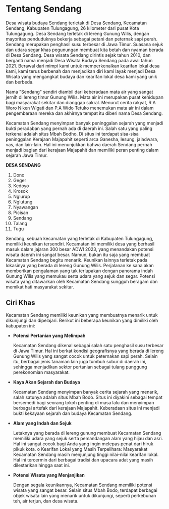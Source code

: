 # Tentang Sendang

Desa wisata budaya Sendang terletak di Desa Sendang, Kecamatan Sendang, Kabupaten Tulungagung, 26 kilometer dari pusat Kota Tulungagung. Desa Sendang terletak di lereng Gunung Wilis, dengan mayoritas penduduknya bekerja sebagai petani dan peternak sapi perah. Sendang merupakan penghasil susu terbesar di Jawa Timur. Suasana sejuk dan udara segar khas pegunungan membuat kita betah dan nyaman berada di Desa Sendang. Desa wisata Sendang dirintis sejak tahun 2010, dan berganti nama menjadi Desa Wisata Budaya Sendang pada awal tahun 2021. Berawal dari mimpi kami untuk memperkenalkan kearifan lokal desa kami, kami terus berbenah dan menjadikan diri kami layak menjadi Desa Wisata yang mengangkat budaya dan kearifan lokal desa kami yang unik dan berbeda.

Nama "Sendang" sendiri diambil dari keberadaan mata air yang sangat jernih di lereng timur Gunung Wilis. Mata air ini merupakan pusat kehidupan bagi masyarakat sekitar dan dianggap sakral. Menurut cerita rakyat, R.A Woro Niken Wigati dan P.A Wido Tetuko menemukan mata air ini dalam pengembaraan mereka dan akhirnya tempat itu diberi nama Desa Sendang.

Kecamatan Sendang menyimpan banyak peninggalan sejarah yang menjadi bukti peradaban yang pernah ada di daerah ini. Salah satu yang paling terkenal adalah situs Mbah Bodho. Di situs ini terdapat sisa-sisa peninggalan Kerajaan Majapahit seperti arca Ganesha, lesung, jaladwara, vas, dan lain-lain. Hal ini menunjukkan bahwa daerah Sendang pernah menjadi bagian dari kerajaan Majapahit dan memiliki peran penting dalam sejarah Jawa Timur.

**DESA SENDANG**

1. Dono
2. Geger
3. Kedoyo
4. Krosok
5. Nglurup
6. Nglutung
7. Nyawangan
8. Picisan
9. Sendang
10. Talang
11. Tugu

Sendang, sebuah kecamatan yang terletak di Kabupaten Tulungagung, memiliki keunikan tersendiri. Kecamatan ini memiliki desa yang berhasil masuk dalam jajaran 300 besar ADWI 2023, yang menandakan potensi wisata daerah ini sangat besar. Namun, bukan itu saja yang membuat Kecamatan Sendang begitu menarik. Keunikan lainnya terletak pada lokasinya yang berada di lereng Gunung Wilis. Perjalanan ke sana akan memberikan pengalaman yang tak terlupakan dengan panorama indah Gunung Wilis yang memukau serta udara yang sejuk dan segar. Potensi wisata yang ditawarkan oleh Kecamatan Sendang sungguh beragam dan memikat hati masyarakat sekitar.

## Ciri Khas

Kecamatan Sendang memiliki keunikan yang membuatnya menarik untuk dikunjungi dan dipelajari. Berikut ini beberapa keunikan yang dimiliki oleh kabupaten ini:

- **Potensi Pertanian yang Melimpah**

  Kecamatan Sendang dikenal sebagai salah satu penghasil susu terbesar di Jawa Timur. Hal ini berkat kondisi geografisnya yang berada di lereng Gunung Wilis yang sangat cocok untuk peternakan sapi perah. Selain itu, berbagai jenis tanaman lain juga tumbuh subur di daerah ini, sehingga menjadikan sektor pertanian sebagai tulang punggung perekonomian masyarakat.

- **Kaya Akan Sejarah dan Budaya**

  Kecamatan Sendang menyimpan banyak cerita sejarah yang menarik, salah satunya adalah situs Mbah Bodo. Situs ini diyakini sebagai tempat bersemedi bagi seorang tokoh penting di masa lalu dan menyimpan berbagai artefak dari kerajaan Majapahit. Keberadaan situs ini menjadi bukti kekayaan sejarah dan budaya Kecamatan Sendang.

- **Alam yang Indah dan Sejuk**

  Letaknya yang berada di lereng gunung membuat Kecamatan Sendang memiliki udara yang sejuk serta pemandangan alam yang hijau dan asri. Hal ini sangat cocok bagi Anda yang ingin melepas penat dari hiruk pikuk kota. o Kearifan Lokal yang Masih Terpelihara: Masyarakat Kecamatan Sendang masih menjunjung tinggi nilai-nilai kearifan lokal. Hal ini tercermin dari berbagai tradisi dan upacara adat yang masih dilestarikan hingga saat ini.

- **Potensi Wisata yang Menjanjikan**

  Dengan segala keunikannya, Kecamatan Sendang memiliki potensi wisata yang sangat besar. Selain situs Mbah Bodo, terdapat berbagai objek wisata lain yang menarik untuk dikunjungi, seperti perkebunan teh, air terjun, dan desa wisata.
